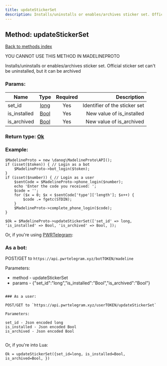 ```yaml
---
title: updateStickerSet
description: Installs/uninstalls or enables/archives sticker set. Official sticker set can't be uninstalled, but it can be archived
---
```

## Method: updateStickerSet  
[Back to methods index](index.md)


YOU CANNOT USE THIS METHOD IN MADELINEPROTO


Installs/uninstalls or enables/archives sticker set. Official sticker set can't be uninstalled, but it can be archived

### Params:

| Name     |    Type       | Required | Description |
|----------|:-------------:|:--------:|------------:|
|set\_id|[long](../types/long.md) | Yes|Identifier of the sticker set|
|is\_installed|[Bool](../types/Bool.md) | Yes|New value of is_installed|
|is\_archived|[Bool](../types/Bool.md) | Yes|New value of is_archived|


### Return type: [Ok](../types/Ok.md)

### Example:


```
$MadelineProto = new \danog\MadelineProto\API();
if (isset($token)) { // Login as a bot
    $MadelineProto->bot_login($token);
}
if (isset($number)) { // Login as a user
    $sentCode = $MadelineProto->phone_login($number);
    echo 'Enter the code you received: ';
    $code = '';
    for ($x = 0; $x < $sentCode['type']['length']; $x++) {
        $code .= fgetc(STDIN);
    }
    $MadelineProto->complete_phone_login($code);
}

$Ok = $MadelineProto->updateStickerSet(['set_id' => long, 'is_installed' => Bool, 'is_archived' => Bool, ]);
```

Or, if you're using [PWRTelegram](https://pwrtelegram.xyz):

### As a bot:

POST/GET to `https://api.pwrtelegram.xyz/botTOKEN/madeline`

Parameters:

* method - updateStickerSet
* params - {"set_id":"long","is_installed":"Bool","is_archived":"Bool"}

```

### As a user:

POST/GET to `https://api.pwrtelegram.xyz/userTOKEN/updateStickerSet`

Parameters:

set_id - Json encoded long
is_installed - Json encoded Bool
is_archived - Json encoded Bool


```

Or, if you're into Lua:

```
Ok = updateStickerSet({set_id=long, is_installed=Bool, is_archived=Bool, })
```

